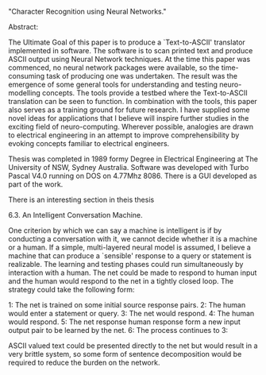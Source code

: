  "Character Recognition using Neural Networks."

Abstract:

The Ultimate Goal of this paper is to produce a `Text-to-ASCII' translator implemented in software. The software is to scan printed text and produce ASCII output using Neural Network techniques. At the time this paper was commenced, no neural network packages were available, so the time-consuming task of producing one was undertaken. The result was the emergence of some general tools for understanding and testing neuro-modelling concepts. The tools provide a testbed where the Text-to-ASCII translation can be seen to function. In combination with the tools, this paper also serves as a training ground for future research. I have supplied some novel ideas for applications that I believe will inspire further studies in the exciting field of neuro-computing. Wherever possible, analogies are drawn to electrical engineering in an attempt to improve comprehensibility by evoking concepts familiar to electrical engineers.



Thesis was completed in 1989 formy Degree in Electrical Engineering at The University of NSW, Sydney Australia.
Software was developed with Turbo Pascal V4.0 running on DOS on 4.77Mhz 8086.
There is a GUI developed as part of the work.

There is an interesting section in theis thesis

6.3. An Intelligent Conversation Machine.

One criterion by which we can say a machine is intelligent is if by conducting a conversation with it, we cannot decide whether it is a machine or a human. If a simple, multi-layered neural model is assumed, I believe a machine that can produce a `sensible' response to a query or statement is realizable. The learning and testing phases could run simultaneously by interaction with a human. The net could be made to respond to human input and the human would respond to the net in a tightly closed loop. The strategy could take the following form:

1: The net is trained on some initial source   response pairs.
2: The human would enter a statement or query.
3: The net would respond.
4: The human would respond.
5: The net response   human response form a new input   output pair to be learned by the net.
6: The process continues to 3:

ASCII valued text could be presented directly to the net but would result in a very brittle system, so some form of sentence decomposition would be required to reduce the burden on the network.

